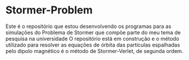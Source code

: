# Stormer-Problem

Este é o repositório que estou desenvolvendo os programas para as simulações do Problema de Stormer que compõe parte do meu tema de pesquisa na universidade
O repositório está em construção e o método utilizado para resolver as equações de órbita das partículas espalhadas pelo dipolo magnético é o método de Stormer-Verlet, de segunda ordem.

